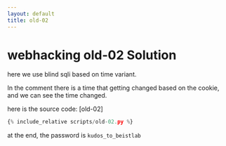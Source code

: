 ```yaml
---
layout: default
title: old-02
---
```


# webhacking old-02 Solution

here we use blind sqli based on time variant.

In the comment there is a time that getting changed based on the cookie, and we can see the time changed.

here is the source code: [old-02]
```python
{% include_relative scripts/old-02.py %}
```


at the end, the password is `kudos_to_beistlab`
